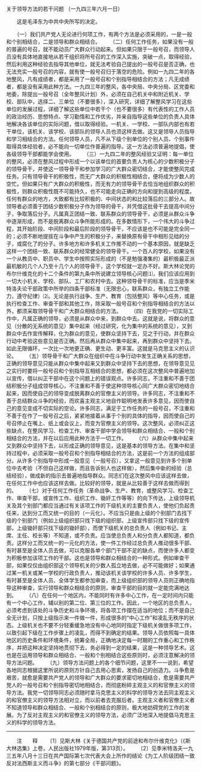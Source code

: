 关于领导方法的若干问题
（一九四三年六月一日）

　　这是毛泽东为中共中央所写的决定。 

　　（一）我们共产党人无论进行何项工作，有两个方法是必须采用的，一是一般和个别相结合，二是领导和群众相结合。 
　　（二）任何工作任务，如果没有一般的普遍的号召，就不能动员广大群众行动起来。但如果只限于一般号召，而领导人员没有具体地直接地从若干组织将所号召的工作深入实施，突破一点，取得经验，然后利用这种经验去指导其他单位，就无法考验自己提出的一般号召是否正确，也无法充实一般号召的内容，就有使一般号召归于落空的危险。例如一九四二年的各地整风，凡有成绩者，都是采用了一般号召和个别指导相结合的方法；凡无成绩者，都是没有采用此种方法。一九四三年的整风，各中央局、中央分局、区党委和地委，除提出一般号召（全年整风计划）外，必须在自己机关中和附近机关、学校、部队中，选择二、三单位（不要很多），深入研究，详细了解整风学习在这些单位的发展过程，详细了解这些单位中若干个（也不要很多）有代表性的工作人员的政治经历、思想特点、学习勤惰和工作优劣，并亲自指导这些单位的负责人具体地解决各该单位的实际问题，借以取得经验。一机关、一学校、一部队内部也有若干单位，该机关、该学校、该部队的领导人员也须这样去做。这又是领导人员指导和学习相结合的方法。任何领导人员，凡不从下级个别单位的个别人员、个别事件取得具体经验者，必不能向一切单位作普遍的指导。这一方法必须普遍地提倡，使各级领导干部都能学会使用。 
　　（三）一九四二年的整风经验又证明：每一单位的整风，必须在整风过程中形成一个以该单位的首要负责人为核心的少数积极分子的领导骨干，并使这一领导骨干和参加学习的广大群众密切结合，才能使整风完成任务。只有领导骨干的积极性，而无广大群众的积极性相结合，便将成为少数人的空忙。但如果只有广大群众的积极性，而无有力的领导骨干去恰当地组织群众的积极性，则群众积极性既不可能持久，也不可能走向正确的方向和提到高级的程度。任何有群众的地方，大致都有比较积极的、中间状态的和比较落后的三部分人。故领导者必须善于团结少数积极分子作为领导的骨干，并凭借这批骨干去提高中间分子，争取落后分子。凡属真正团结一致、联系群众的领导骨干，必须是从群众斗争中逐渐形成，而不是脱离群众斗争所能形成的。在多数情形下，一个伟大的斗争过程，其开始阶段、中间阶段和最后阶段的领导骨干，不应该是也不可能是完全同一的；必须不断地提拔在斗争中产生的积极分子，来替换原有骨干中相形见绌的分子，或腐化了的分子。许多地方和许多机关工作推不动的一个基本原因，就是缺乏这样一个团结一致、联系群众的经常健全的领导骨干。一个百人的学校，如果没有一个从教员中、职员中、学生中按照实际形成的（不是勉强凑集的）最积极最正派最机敏的几个人乃至十几个人的领导骨干，这个学校就一定办不好。斯大林论党的布尔什维克化的十二个条件的第九条中所说建立领导核心问题⑴，我们应该应用到一切大小机关、学校、部队、工厂和农村中去。这种领导骨干的标准，应当是季米特洛夫论干部政策中所举的四条干部标准（无限忠心，联系群众，有独立工作能力，遵守纪律）⑵。无论是执行战争、生产、教育（包括整风）等中心任务，或是执行检查工作、审查干部和其他工作，除采取一般号召和个别指导相结合的方法以外，都须采取领导骨干和广大群众相结合的方法。 
　　（四）在我党的一切实际工作中，凡属正确的领导，必须是从群众中来，到群众中去。这就是说，将群众的意见（分散的无系统的意见）集中起来（经过研究，化为集中的系统的意见），又到群众中去作宣传解释，化为群众的意见，使群众坚持下去，见之于行动，并在群众行动中考验这些意见是否正确。然后再从群众中集中起来，再到群众中坚持下去。如此无限循环，一次比一次地更正确、更生动、更丰富。这就是马克思主义的认识论。 
　　（五）领导骨干和广大群众在组织中在斗争行动中发生正确关系的思想，正确的领导意见只能从群众中集中起来又到群众中坚持下去的思想，在领导意见见之实行时要将一般号召和个别指导互相结合的思想，都必须在这次整风中普遍地加以宣传，借以纠正干部中在这个问题上的错误观点。许多同志，不注重和不善于团结积极分子组成领导核心，不注重和不善于使这种领导核心同广大群众密切地结合起来，因而使自己的领导变成脱离群众的官僚主义的领导。许多同志，不注重和不善于总结群众斗争的经验，而欢喜主观主义地自作聪明地发表许多意见，因而使自己的意见变成不切实际的空论。许多同志，满足于工作任务的一般号召，不注重和不善于在作了一般号召之后，紧紧地接着从事于个别的具体的指导，因而使自己的号召停止在嘴上、纸上或会议上，而变为官僚主义的领导。这次整风，必须纠正这些缺点，在整风学习、检查工作、审查干部中学会领导和群众相结合、一般和个别相结合的方法，并在以后应用此种方法于一切工作。 
　　（六）从群众中集中起来又到群众中坚持下去，以形成正确的领导意见，这是基本的领导方法。在集中和坚持过程中，必须采取一般号召和个别指导相结合的方法，这是前一个方法的组成部分。从许多个别指导中形成一般意见（一般号召），又拿这一般意见到许多个别单位中去考验（不但自己这样做，而且告诉别人也这样做），然后集中新的经验（总结经验），做成新的指示去普遍地指导群众。同志们在这次整风中应该这样去做，在任何工作中也应该这样去做。比较好的领导，就是从比较善于这样去做而得到的。 
　　（七）对于任何工作任务（革命战争、生产、教育，或整风学习、检查工作、审查干部，或宣传工作、组织工作、锄奸工作等等）的向下传达，上级领导机关及其个别部门都应当通过有关该项工作的下级机关的主要负责人，使他们负起责任来，达到分工而又统一的目的（一元化）。不应当只是由上级的个别部门去找下级的个别部门（例如上级组织部只找下级的组织部，上级宣传部只找下级的宣传部，上级锄奸部只找下级的锄奸部），而使下级机关的总负责人（例如书记、主席、主任、校长等）不知道，或不负责。应当使总负责人和分负责人都知道，都负责。这样分工而又统一的一元化的方法，使一件工作经过总负责人推动很多干部、有时甚至是全体人员去做，可以克服各单个部门干部不足的缺点，而使许多人都变为积极参加该项工作的干部。这也是领导和群众相结合的一种形式。例如审查干部，如果仅仅由组织部这个领导机关的少数人孤立地去做，必不可能做好；如果通过某一机关或某一学校的行政负责人，推动该机关该学校的许多人员、许多学生，有时甚至是全体人员、全体学生都参加审查，而上级组织部的领导人员则正确地指导这种审查，实行领导和群众相结合的原则，审查干部的目的就一定能完满地达到。 
　　（八）在任何一个地区内，不能同时有许多中心工作，在一定时间内只能有一个中心工作，辅以别的第二位、第三位的工作。因此，一个地区的总负责人，必须考虑到该处的斗争历史和斗争环境，将各项工作摆在适当的地位；而不是自己全无计划，只按上级指示来一件做一件，形成很多的“中心工作”和凌乱无秩序的状态。上级机关也不要不分轻重缓急地没有中心地同时指定下级机关做很多项工作，以致引起下级在工作步骤上的凌乱，而得不到确定的结果。领导人员依照每一具体地区的历史条件和环境条件，统筹全局，正确地决定每一时期的工作重心和工作秩序，并把这种决定坚持地贯彻下去，务必得到一定的结果，这是一种领导艺术。这也是在运用领导和群众相结合、一般和个别相结合这些原则时，必须注意解决的领导方法问题。 
　　（九）领导方法问题上的各个细节问题，这里不一一说到，希望各地同志根据这里所说的原则方针自己去用心思索，发扬自己的创造力。斗争愈是艰苦，就愈是需要共产党人的领导和广大群众的要求密切地相结合，愈是需要共产党人的一般号召和个别指导密切地相结合，而彻底粉碎主观主义的和官僚主义的领导方法。我党一切领导同志必须随时拿马克思主义的科学的领导方法去同主观主义的和官僚主义的领导方法相对立，而以前者去克服后者。主观主义者和官僚主义者不知道领导和群众相结合、一般和个别相结合的原则，极大地妨碍党的工作的发展。为了反对主观主义的和官僚主义的领导方法，必须广泛地深入地提倡马克思主义的科学的领导方法。 


------------------
　　注　　释 
　　〔1〕见斯大林《关于德国共产党的前途和布尔什维克化》（《斯大林选集》上卷，人民出版社1979年版，第313页）。 
　　〔2〕见季米特洛夫一九三五年八月十三日在共产国际第七次代表大会上所作的结论《为工人阶级团结一致反对法西斯主义而斗争》的第七部分《干部问题》。 
